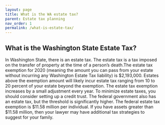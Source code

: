 ```yaml
---
layout: page
title: What is the WA estate tax? 
parent: Estate tax planning
nav_order: 1
permalink: /what-is-estate-tax/
---
```

<h2>What is the Washington State Estate Tax?</h2>
In Washington State, there is an estate tax. The estate tax is a tax imposed on the transfer of property at the time of a person’s death.The estate tax exemption for 2020 (meaning the amount you can pass from your estate without incurring any Washington Estate Tax liability) is $2,193,000. Estates above the exemption amount will likely incur estate tax ranging from 10 to 20 percent of your estate beyond the exemption. The estate tax exemption increases by a small adjustment every year. To minimize estate taxes, you should consider setting up a credit trust. The federal government also has an estate tax, but the threshold is significantly higher. The federal estate tax exemption is $11.58 million per individual. If you have assets greater than $11.58 million, then your lawyer may have additional tax strategies to suggest for your family.
